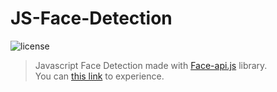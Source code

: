 # JS-Face-Detection

![license](https://img.shields.io/badge/license-MIT-blue.svg)

> Javascript Face Detection made with [Face-api.js](https://justadudewhohacks.github.io/face-api.js/docs/index.html) library.\
> You can [this link](https://duckychan.000webhostapp.com/) to experience.
